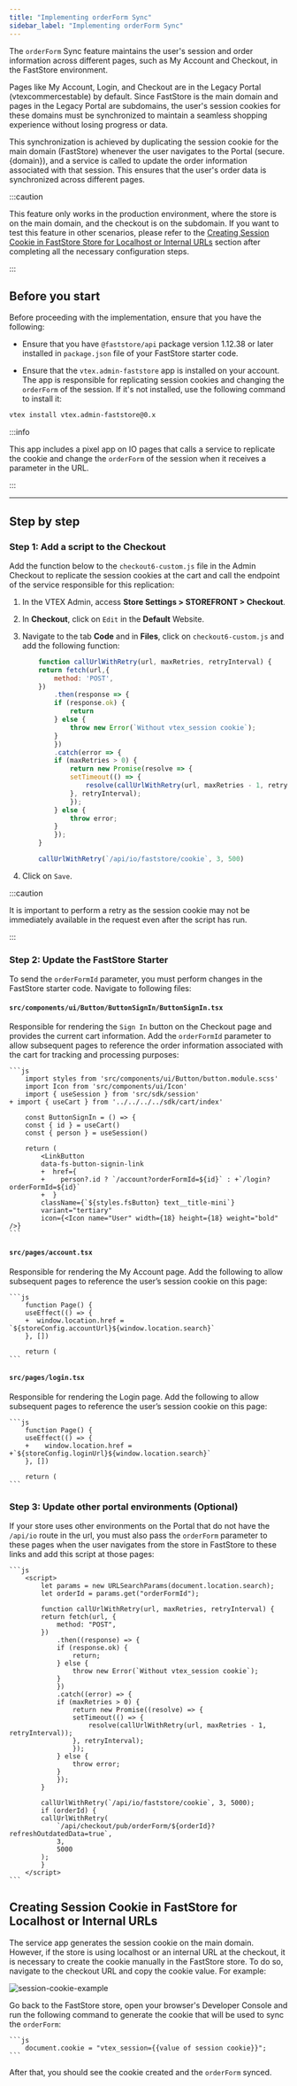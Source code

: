 ```yaml
---
title: "Implementing orderForm Sync"
sidebar_label: "Implementing orderForm Sync"
---
```


The `orderForm` Sync feature maintains the user's session and order information across different pages, such as My Account and Checkout, in the FastStore environment. 

Pages like My Account, Login, and Checkout are in the Legacy Portal (vtexcommercestable) by default. Since FastStore is the main domain and pages in the Legacy Portal are subdomains, the user's session cookies for these domains must be synchronized to maintain a seamless shopping experience without losing progress or data.

This synchronization is achieved by duplicating the session cookie for the main domain (FastStore) whenever the user navigates to the Portal (secure.{domain}), and a service is called to update the order information associated with that session. This ensures that the user's order data is synchronized across different pages.

:::caution 

This feature only works in the production environment, where the store is on the main domain, and the checkout is on the subdomain. If you want to test this feature in other scenarios, please refer to the [Creating Session Cookie in FastStore Store for Localhost or Internal URLs](#creating-session-cookie-in-faststore-store-for-localhost-or-internal-urls) section after completing all the necessary configuration steps.

:::

## Before you start

Before proceeding with the implementation, ensure that you have the following:

- Ensure that you have `@faststore/api`  package version 1.12.38 or later installed in `package.json` file of your FastStore starter code.

- Ensure that the `vtex.admin-faststore` app is installed on your account. The app is responsible for replicating session cookies and changing the `orderForm` of the session. If it's not installed, use the following command to install it:
```bash
vtex install vtex.admin-faststore@0.x

```
:::info

This app includes a pixel app on IO pages that calls a service to replicate the cookie and change the `orderForm` of the session when it receives a parameter in the URL.

:::

---

## Step by step

### Step 1: Add a script to the Checkout

Add the function below to the `checkout6-custom.js` file in the Admin Checkout to replicate the session cookies at the cart and call the endpoint of the service responsible for this replication:

1. In the VTEX Admin, access **Store Settings > STOREFRONT > Checkout**.
2. In **Checkout**, click on `Edit` in the **Default** Website.
3. Navigate to the tab **Code** and in **Files**, click on `checkout6-custom.js` and add the following function:

    ```js
        function callUrlWithRetry(url, maxRetries, retryInterval) {
        return fetch(url,{
            method: 'POST',
        })
            .then(response => {
            if (response.ok) {
                return 
            } else {
                throw new Error(`Without vtex_session cookie`);
            }
            })
            .catch(error => {
            if (maxRetries > 0) {
                return new Promise(resolve => {
                setTimeout(() => {
                    resolve(callUrlWithRetry(url, maxRetries - 1, retryInterval));
                }, retryInterval);
                });
            } else {
                throw error;
            }
            });
        }

        callUrlWithRetry(`/api/io/faststore/cookie`, 3, 500)
    ```
4. Click on `Save`.

:::caution 

It is important to perform a retry as the session cookie may not be immediately available in the request even after the script has run.

:::

### Step 2: Update the FastStore Starter

To send the `orderFormId` parameter, you must perform changes in the FastStore starter code. Navigate to following files:

#### `src/components/ui/Button/ButtonSignIn/ButtonSignIn.tsx`

Responsible for rendering the `Sign In` button on the Checkout page and provides the current cart information. Add the `orderFormId` parameter to allow subsequent pages to reference the order information associated with the cart for tracking and processing purposes:
 
    ```js
        import styles from 'src/components/ui/Button/button.module.scss'
        import Icon from 'src/components/ui/Icon'
        import { useSession } from 'src/sdk/session'
    + import { useCart } from '../../../../sdk/cart/index'

        const ButtonSignIn = () => {
        const { id } = useCart()
        const { person } = useSession()

        return (
            <LinkButton
            data-fs-button-signin-link
            +  href={
            +    person?.id ? `/account?orderFormId=${id}` : +`/login?orderFormId=${id}`
            +  }
            className={`${styles.fsButton} text__title-mini`}
            variant="tertiary"
            icon={<Icon name="User" width={18} height={18} weight="bold" />}
    ```
#### `src/pages/account.tsx` 
Responsible for rendering the My Account page. Add the following to allow subsequent pages to reference the user’s session cookie on this page:

    ```js
        function Page() {
        useEffect(() => {
        +  window.location.href = `${storeConfig.accountUrl}${window.location.search}`
        }, [])

        return (
    ```

#### `src/pages/login.tsx` 
Responsible for rendering the Login page. Add the following to allow subsequent pages to reference the user’s session cookie on this page:

    ```js
        function Page() {
        useEffect(() => {
        +    window.location.href = +`${storeConfig.loginUrl}${window.location.search}`
        }, [])

        return (
    ```
### Step 3: Update other portal environments (Optional)
If your store uses other environments on the Portal that do not have the `/api/io` route in the url, you must also pass the `orderForm` parameter to these pages when the user navigates from the store in FastStore to these links and add this script at those pages:

    ```js
        <script>
            let params = new URLSearchParams(document.location.search);
            let orderId = params.get("orderFormId");
        
            function callUrlWithRetry(url, maxRetries, retryInterval) {
            return fetch(url, {
                method: "POST",
            })
                .then((response) => {
                if (response.ok) {
                    return;
                } else {
                    throw new Error(`Without vtex_session cookie`);
                }
                })
                .catch((error) => {
                if (maxRetries > 0) {
                    return new Promise((resolve) => {
                    setTimeout(() => {
                        resolve(callUrlWithRetry(url, maxRetries - 1, retryInterval));
                    }, retryInterval);
                    });
                } else {
                    throw error;
                }
                });
            }
        
            callUrlWithRetry(`/api/io/faststore/cookie`, 3, 5000);
            if (orderId) {
            callUrlWithRetry(
                `/api/checkout/pub/orderForm/${orderId}?refreshOutdatedData=true`,
                3,
                5000
            );
            }
        </script>
    ```
## Creating Session Cookie in FastStore for Localhost or Internal URLs
The service app generates the session cookie on the main domain. However, if the store is using localhost or an internal URL at the checkout, it is necessary to create the cookie manually in the FastStore store. To do so, navigate to the checkout URL and copy the cookie value. For example:

![session-cookie-example](https://user-images.githubusercontent.com/67270558/232832503-e1426219-caa2-487d-a220-1c26a8226bbf.png)

Go back to the FastStore store, open your browser's Developer Console and run the following command to generate the cookie that will be used to sync the `orderForm`:

    ```js
        document.cookie = "vtex_session={{value of session cookie}}";
    ```
After that, you should see the cookie created and the `orderForm` synced.

